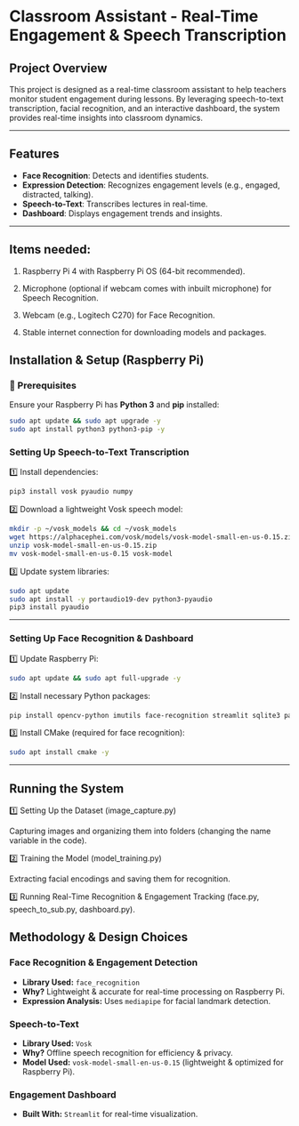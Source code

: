 # Classroom Assistant - Real-Time Engagement & Speech Transcription

##  Project Overview
This project is designed as a real-time classroom assistant to help teachers monitor student engagement during lessons. By leveraging speech-to-text transcription, facial recognition, and an interactive dashboard, the system provides real-time insights into classroom dynamics. 

---

##  Features
-  **Face Recognition**: Detects and identifies students.
-  **Expression Detection**: Recognizes engagement levels (e.g., engaged, distracted, talking).
-  **Speech-to-Text**: Transcribes lectures in real-time.
-  **Dashboard**: Displays engagement trends and insights.
---

## Items needed:
1. Raspberry Pi 4  with Raspberry Pi OS (64-bit recommended).

2. Microphone (optional if webcam comes with inbuilt microphone) for Speech Recognition.

3. Webcam (e.g., Logitech C270) for Face Recognition.

4. Stable internet connection for downloading models and packages.

##  Installation & Setup (Raspberry Pi)

### 📌 Prerequisites
Ensure your Raspberry Pi has **Python 3** and **pip** installed:
```bash
sudo apt update && sudo apt upgrade -y
sudo apt install python3 python3-pip -y
```

###  Setting Up Speech-to-Text Transcription
1️⃣ Install dependencies:
```bash
pip3 install vosk pyaudio numpy
```

2️⃣ Download a lightweight Vosk speech model:
```bash
mkdir -p ~/vosk_models && cd ~/vosk_models
wget https://alphacephei.com/vosk/models/vosk-model-small-en-us-0.15.zip
unzip vosk-model-small-en-us-0.15.zip
mv vosk-model-small-en-us-0.15 vosk-model
```

3️⃣ Update system libraries:
```bash
sudo apt update
sudo apt install -y portaudio19-dev python3-pyaudio
pip3 install pyaudio
```

---

###  Setting Up Face Recognition & Dashboard
1️⃣ Update Raspberry Pi:
```bash
sudo apt update && sudo apt full-upgrade -y
```

2️⃣ Install necessary Python packages:
```bash
pip install opencv-python imutils face-recognition streamlit sqlite3 pandas plotly openai requests httpx
```

3️⃣ Install CMake (required for face recognition):
```bash
sudo apt install cmake -y
```

---

##  Running the System
1️⃣ Setting Up the Dataset (image_capture.py)

Capturing images and organizing them into folders (changing the name variable in the code).


2️⃣ Training the Model (model_training.py)

Extracting facial encodings and saving them for recognition.

3️⃣ Running Real-Time Recognition & Engagement Tracking (face.py, speech_to_sub.py, dashboard.py).


##  Methodology & Design Choices
###  Face Recognition & Engagement Detection
- **Library Used:** `face_recognition`
- **Why?** Lightweight & accurate for real-time processing on Raspberry Pi.
- **Expression Analysis:** Uses `mediapipe` for facial landmark detection.

###  Speech-to-Text
- **Library Used:** `Vosk`
- **Why?** Offline speech recognition for efficiency & privacy.
- **Model Used:** `vosk-model-small-en-us-0.15` (lightweight & optimized for Raspberry Pi).

### Engagement Dashboard
- **Built With:** `Streamlit` for real-time visualization.
